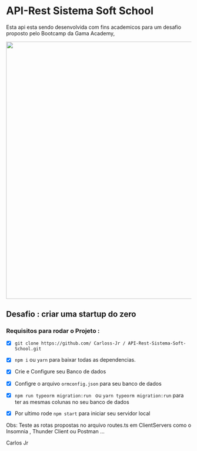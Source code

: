 # API-Rest Sistema Soft School

Esta api esta sendo desenvolvida com fins academicos para um desafio proposto pelo Bootcamp da Gama Academy, 

<div align="center">
<img src="https://user-images.githubusercontent.com/86996541/135532707-1c4846e2-1f30-4b35-8d74-f276867fbe42.png" width="700px" />
</div>
 
 ## Desafio : criar uma startup do zero

### Requisitos para rodar o Projeto :
 
 - [X] `git clone https://github.com/ Carloss-Jr / API-Rest-Sistema-Soft-School.git`
 
 - [X] `npm i` ou `yarn` para baixar todas as dependencias.
 
 - [x] Crie e Configure seu Banco de dados 
 
 - [x] Configre o arquivo `ormconfig.json` para seu banco de dados
 
 - [x] `npm run typeorm migration:run ` ou 
  	`yarn typeorm migration:run` para ter as mesmas colunas no seu banco de dados

 - [x]  Por ultimo rode `npm start` para iniciar seu servidor local

  Obs: Teste as rotas propostas no arquivo routes.ts em  ClientServers como o Insomnia , Thunder Client ou Postman ...
 
Carlos Jr
